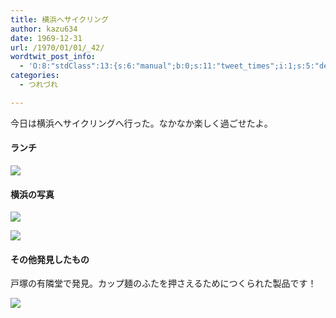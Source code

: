 ```yaml
---
title: 横浜へサイクリング
author: kazu634
date: 1969-12-31
url: /1970/01/01/_42/
wordtwit_post_info:
  - 'O:8:"stdClass":13:{s:6:"manual";b:0;s:11:"tweet_times";i:1;s:5:"delay";i:0;s:7:"enabled";i:1;s:10:"separation";s:2:"60";s:7:"version";s:3:"3.7";s:14:"tweet_template";b:0;s:6:"status";i:2;s:6:"result";a:0:{}s:13:"tweet_counter";i:2;s:13:"tweet_log_ids";a:1:{i:0;i:5049;}s:9:"hash_tags";a:0:{}s:8:"accounts";a:1:{i:0;s:7:"kazu634";}}'
categories:
  - つれづれ

---
```

<div class="section">
<p>
    今日は横浜へサイクリングへ行った。なかなか楽しく過ごせたよ。
</p>
  
<h4>
    ランチ
</h4>
  
<p>
<center>
</center>
</p>
  
<p>
<a href="http://flickr.com/photos/42332031@N02/4258606935/" onclick="__gaTracker('send', 'event', 'outbound-article', 'http://flickr.com/photos/42332031@N02/4258606935/', '');" title="Lunch"><img src="http://farm3.static.flickr.com/2731/4258606935_9378540d57.jpg" /></a>
</p></p> 
  
<p>
</p>
  
<h4>
    横浜の写真
</h4>
  
<p>
<center>
</center>
</p>
  
<p>
<a href="http://flickr.com/photos/42332031@N02/4259362796/" onclick="__gaTracker('send', 'event', 'outbound-article', 'http://flickr.com/photos/42332031@N02/4259362796/', '');" title="Yokohama1"><img src="http://farm5.static.flickr.com/4023/4259362796_2919e764d3.jpg" /></a>
</p></p> 
  
<p>
<center>
</center>
</p>
  
<p>
<a href="http://flickr.com/photos/42332031@N02/4259362478/" onclick="__gaTracker('send', 'event', 'outbound-article', 'http://flickr.com/photos/42332031@N02/4259362478/', '');" title="Yokohama2"><img src="http://farm5.static.flickr.com/4033/4259362478_7ab89d89a7.jpg" /></a>
</p></p> 
  
<h4>
    その他発見したもの
</h4>
  
<p>
    戸塚の有隣堂で発見。カップ麺のふたを押さえるためにつくられた製品です！
</p>
  
<p>
<center>
</center>
</p>
  
<p>
<a href="http://flickr.com/photos/42332031@N02/4258606593/" onclick="__gaTracker('send', 'event', 'outbound-article', 'http://flickr.com/photos/42332031@N02/4258606593/', '');" title="Cup men"><img src="http://farm5.static.flickr.com/4026/4258606593_b81070d89d.jpg" /></a>
</p></p>
</div>
